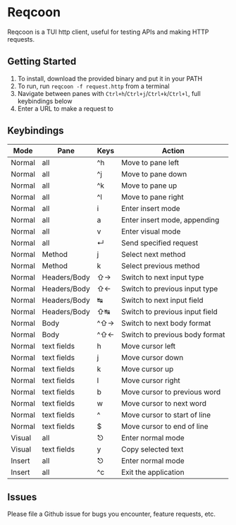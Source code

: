 # Reqcoon
Reqcoon is a TUI http client, useful for testing APIs and making HTTP requests.

## Getting Started
1. To install, download the provided binary and put it in your PATH
2. To run, run `reqcoon -f request.http` from a terminal
3. Navigate between panes with `Ctrl+h`/`Ctrl+j`/`Ctrl+k`/`Ctrl+l`, full keybindings below
4. Enter a URL to make a request to

## Keybindings

| Mode   | Pane         | Keys | Action                         |
| ------ | ------------ | ---- | ------------------------------ |
| Normal | all          | \^h  | Move to pane left              |
| Normal | all          | \^j  | Move to pane down              |
| Normal | all          | \^k  | Move to pane up                |
| Normal | all          | \^l  | Move to pane right             |
| Normal | all          | i    | Enter insert mode              |
| Normal | all          | a    | Enter insert mode, appending   |
| Normal | all          | v    | Enter visual mode
| Normal | all          | ↵    | Send specified request         |
| Normal | Method       | j    | Select next method             |
| Normal | Method       | k    | Select previous method         |
| Normal | Headers/Body | ⇧→   | Switch to next input type      |
| Normal | Headers/Body | ⇧←   | Switch to previous input type  |
| Normal | Headers/Body | ↹    | Switch to next input field     |
| Normal | Headers/Body | ⇧↹   | Switch to previous input field |
| Normal | Body         | \^⇧→ | Switch to next body format     |
| Normal | Body         | \^⇧← | Switch to previous body format |
| Normal | text fields  | h    | Move cursor left               |
| Normal | text fields  | j    | Move cursor down               |
| Normal | text fields  | k    | Move cursor up                 |
| Normal | text fields  | l    | Move cursor right              |
| Normal | text fields  | b    | Move cursor to previous word   |
| Normal | text fields  | w    | Move cursor to next word       |
| Normal | text fields  | ^    | Move cursor to start of line   |
| Normal | text fields  | $    | Move cursor to end of line     |
| Visual | all          | ⎋    | Enter normal mode              |
| Visual | text fields  | y    | Copy selected text             |
| Insert | all          | ⎋    | Enter normal mode              |
| Insert | all          | \^c  | Exit the application           |

## Issues

Please file a Github issue for bugs you encounter, feature requests, etc.
